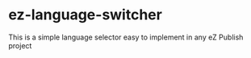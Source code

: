 # ez-language-switcher
This is a simple language selector easy to implement in any eZ Publish project

